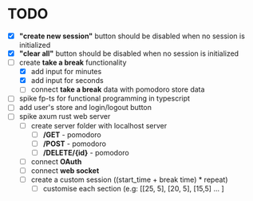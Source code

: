 # TODO

- [X] **"create new session"** button should be disabled when no session is initialized
- [X] **"clear all"** button should be disabled when no session is initialized
- [ ] create **take a break** functionality
  - [X] add input for minutes
  - [X] add input for seconds
  - [ ] connect **take a break** data with pomodoro store data
- [ ] spike fp-ts for functional programming in typescript
- [ ] add user's store and login/logout button
- [ ] spike axum rust web server
  - [ ] create server folder with localhost server 
    - [ ] **/GET** - pomodoro
    - [ ] **/POST** - pomodoro
    - [ ] **/DELETE/{id}** - pomodoro
  - [ ] connect **OAuth**
  - [ ] connect **web socket**
  - [ ] create a custom session ((start_time + break time) * repeat)
    - [ ] customise each section (e.g: [[25, 5], [20, 5], [15,5] ... ]
